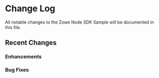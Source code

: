 # Change Log

All notable changes to the Zowe Node SDK Sample will be documented in this file.

## Recent Changes

### Enhancements

### Bug Fixes
